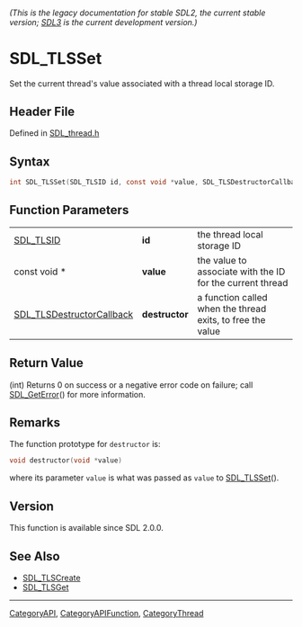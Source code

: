 ###### (This is the legacy documentation for stable SDL2, the current stable version; [SDL3](https://wiki.libsdl.org/SDL3/) is the current development version.)
# SDL_TLSSet

Set the current thread's value associated with a thread local storage ID.

## Header File

Defined in [SDL_thread.h](https://github.com/libsdl-org/SDL/blob/SDL2/include/SDL_thread.h)

## Syntax

```c
int SDL_TLSSet(SDL_TLSID id, const void *value, SDL_TLSDestructorCallback destructor);
```

## Function Parameters

|                                                        |                |                                                            |
| ------------------------------------------------------ | -------------- | ---------------------------------------------------------- |
| [SDL_TLSID](SDL_TLSID)                                 | **id**         | the thread local storage ID                                |
| const void *                                           | **value**      | the value to associate with the ID for the current thread  |
| [SDL_TLSDestructorCallback](SDL_TLSDestructorCallback) | **destructor** | a function called when the thread exits, to free the value |

## Return Value

(int) Returns 0 on success or a negative error code on failure; call
[SDL_GetError](SDL_GetError)() for more information.

## Remarks

The function prototype for `destructor` is:

```c
void destructor(void *value)
```

where its parameter `value` is what was passed as `value` to
[SDL_TLSSet](SDL_TLSSet)().

## Version

This function is available since SDL 2.0.0.

## See Also

- [SDL_TLSCreate](SDL_TLSCreate)
- [SDL_TLSGet](SDL_TLSGet)

----
[CategoryAPI](CategoryAPI), [CategoryAPIFunction](CategoryAPIFunction), [CategoryThread](CategoryThread)

